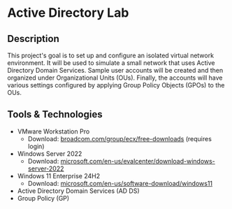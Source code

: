 # Active Directory Lab
## Description
This project's goal is to set up and configure an isolated virtual network environment. It will be used to simulate a small network that uses Active Directory Domain Services. Sample user accounts will be created and then organized under Organizational Units (OUs). Finally, the accounts will have various settings configured by applying Group Policy Objects (GPOs) to the OUs.
## Tools & Technologies
* VMware Workstation Pro
  * Download: [broadcom.com/group/ecx/free-downloads](https://support.broadcom.com/group/ecx/free-downloads) (requires login)
* Windows Server 2022
  * Download: [microsoft.com/en-us/evalcenter/download-windows-server-2022](https://www.microsoft.com/en-us/evalcenter/download-windows-server-2022)
* Windows 11 Enterprise 24H2
  * Download: [microsoft.com/en-us/software-download/windows11](https://www.microsoft.com/en-us/software-download/windows11)
* Active Directory Domain Services (AD DS)
* Group Policy (GP)
